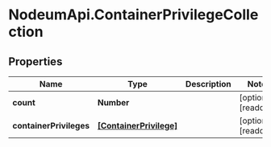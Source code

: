 # NodeumApi.ContainerPrivilegeCollection

## Properties

Name | Type | Description | Notes
------------ | ------------- | ------------- | -------------
**count** | **Number** |  | [optional] [readonly] 
**containerPrivileges** | [**[ContainerPrivilege]**](ContainerPrivilege.md) |  | [optional] [readonly] 


